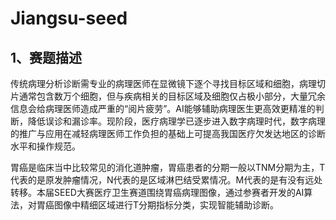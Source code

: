# Jiangsu-seed
## 1、赛题描述
传统病理分析诊断需专业的病理医师在显微镜下逐个寻找目标区域和细胞，病理切片通常包含数万个细胞，但与疾病相关的目标区域及细胞仅占极小部分，大量冗余信息会给病理医师造成严重的“阅片疲劳”。AI能够辅助病理医生更高效更精准的判断，降低误诊和漏诊率。现阶段，医疗病理学已逐步进入数字病理时代，数字病理的推广与应用在减轻病理医师工作负担的基础上可提高我国医疗欠发达地区的诊断水平和操作规范。

胃癌是临床当中比较常见的消化道肿瘤，胃癌患者的分期一般以TNM分期为主，T代表的是原发肿瘤情况，N代表的是区域淋巴结受累情况。M代表的是有没有远处转移。本届SEED大赛医疗卫生赛道围绕胃癌病理图像，通过参赛者开发的AI算法，对胃癌图像中精细区域进行T分期指标分类，实现智能辅助诊断。
